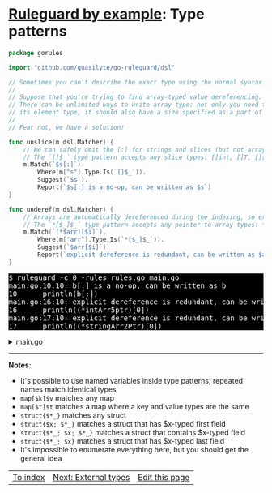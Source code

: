 # [Ruleguard by example](https://go-ruleguard.github.io/by-example/): Type patterns

```go
package gorules

import "github.com/quasilyte/go-ruleguard/dsl"

// Sometimes you can't describe the exact type using the normal syntax.
//
// Suppose that you're trying to find array-typed value dereferencing.
// There can be unlimited ways to write array type: not only you need to spell
// its element type, it should also have a size specified as a part of the type.
//
// Fear not, we have a solution!

func unslice(m dsl.Matcher) {
	// We can safely omit the [:] for strings and slices (but not arrays!).
	// The `[]$_` type pattern accepts any slice types: []int, []T, [][]string and so on.
	m.Match(`$s[:]`).
		Where(m["s"].Type.Is(`[]$_`)).
		Suggest(`$s`).
		Report(`$s[:] is a no-op, can be written as $s`)
}

func underef(m dsl.Matcher) {
	// Arrays are automatically dereferenced during the indexing, so explicit * is not needed.
	// The `*[$_]$_` type pattern accepts any pointer-to-array types: *[5]int, [16][]T and so on.
	m.Match(`(*$arr)[$i]`).
		Where(m["arr"].Type.Is(`*[$_]$_`)).
		Suggest(`$arr[$i]`).
		Report(`explicit dereference is redundant, can be written as $arr[$i]`)
}
```

<pre style="color: white; background-color: black">
$ ruleguard -c 0 -rules rules.go main.go
main.go:10:10: b[:] is a no-op, can be written as b
10		println(b[:])
main.go:16:10: explicit dereference is redundant, can be written as intArr5ptr[0]
16		println((*intArr5ptr)[0])
main.go:17:10: explicit dereference is redundant, can be written as stringArr2Ptr[0]
17		println((*stringArr2Ptr)[0])
</pre>

<details><summary>main.go</summary>

```go
package main

type myStringer struct{}

func (myStringer) String() string { return "example" }

func main() {
	var b []byte

	println(b[:])

	var intArr5 [5]int
	intArr5ptr := &intArr5
	stringArr2Ptr := new([2]string)

	println((*intArr5ptr)[0])
	println((*stringArr2Ptr)[0])
}
```

</details>

<hr>

**Notes**:

* It's possible to use named variables inside type patterns; repeated names match identical types
* `map[$k]$v` matches any map
* `map[$t]$t` matches a map where a key and value types are the same
* `struct{$*_}` matches any struct
* `struct{$x; $*_}` matches a struct that has $x-typed first field
* `struct{$*_; $x; $*_}` matches a struct that contains $x-typed field
* `struct{$*_; $x}` matches a struct that has $x-typed last field
* It's impossible to enumerate everything here, but you should get the general idea

<table><tr>
<td><a href="index">To index</a></td>
<td><a href="external-types">Next: External types</a></td>
<td><a href="https://github.com/go-ruleguard/go-ruleguard.github.io/edit/master/by-example/type-patterns.md">Edit this page</a></td>
</tr></table>

